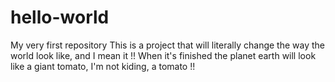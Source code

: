# hello-world
My very first repository
This is a project that will literally change the way the world look like, and I mean it !!
When it's finished the planet earth will look like a giant tomato, I'm not kiding, a tomato !!
